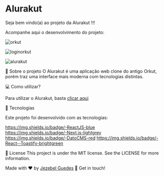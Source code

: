 # Alurakut

Seja bem vindo(a) ao projeto da Alurakut !!!

Acompanhe aqui o desenvolvimento do projeto:

![orkut](https://user-images.githubusercontent.com/75287031/125870135-4472e85b-173a-485b-8f92-b30ab3fc7b2c.png)


![loginorkut](https://user-images.githubusercontent.com/75287031/126598988-baa8ce06-bed6-460a-9aa2-16da5b450dd5.png)


![alurakut](https://user-images.githubusercontent.com/75287031/126598172-69ab3ddb-d87d-43ec-b3d8-cb9024a177d0.png)


💬  Sobre o projeto 
O Alurakut é uma aplicação web clone do antigo Orkut, porém traz uma interface mais moderna com tecnologias distintas. 


💻   Como utilizar?

Para utilizar o Alurakut, basta [clicar aqui ](https://alurakut-blond-psi.vercel.app/)
 
 
  🚀 Tecnologias
 
Este projeto foi desenvolvido com as tecnologias:

https://img.shields.io/badge/-ReactJS-blue   
https://img.shields.io/badge/-Next.js-lightgrey 
https://img.shields.io/badge/-DatoCMS-red 
https://img.shields.io/badge/-React--Toastify-brightgreen


📝 License
This project is under the MIT license. See the LICENSE for more information.

Made with ♥ by [Jezebel Guedes](https://www.linkedin.com/in/jezebel-guedes/) 👋 Get in touch!
